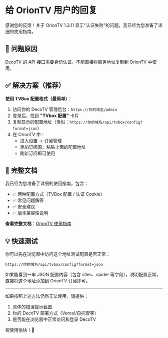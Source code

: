 # 给 OrionTV 用户的回复

感谢您的反馈！关于 OrionTV 1.3.11 显示"认证失败"的问题，我已经为您准备了详细的使用指南。

## 🎯 问题原因

DecoTV 的 API 接口需要身份认证，不能直接将服务地址复制到 OrionTV 中使用。

## ✅ 解决方案（推荐）

**使用 TVBox 配置格式（最简单）**：

1. 访问你的 DecoTV 管理后台：`https://你的域名/admin`
2. 登录后，找到 **"TVbox 配置"** 卡片
3. 复制显示的配置地址（类似：`https://你的域名/api/tvbox/config?format=json`）
4. 在 OrionTV 中：
   - 进入设置 → 订阅管理
   - 添加订阅源，粘贴上面的配置地址
   - 刷新订阅即可使用

## 📖 完整文档

我已经为您准备了详细的使用指南，包含：

- ✅ 两种配置方式（TVBox 配置 / 认证 Cookie）
- ✅ 常见问题解答
- ✅ 安全建议
- ✅ 版本兼容性说明

**查看完整文档**：[OrionTV 使用指南](https://github.com/Decohererk/DecoTV/blob/main/docs/OrionTV使用指南.md)

## 💡 快速测试

你可以先在浏览器中访问这个地址测试配置是否正常：

```text
https://你的域名/api/tvbox/config?format=json
```

如果能看到一串 JSON 配置内容（包含 sites、spider 等字段），说明配置正常，直接将这个地址添加到 OrionTV 订阅即可。

---

如果按照上述方法仍然无法使用，请提供：

1. 具体的错误提示截图
2. 你的 DecoTV 部署方式（Vercel/自托管等）
3. 是否能在浏览器中正常访问和登录 DecoTV

祝使用愉快！🎉

